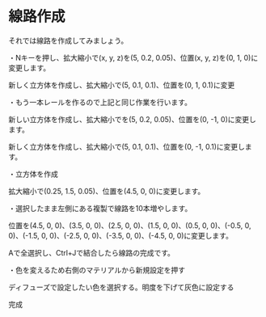 # 線路作成

それでは線路を作成してみましょう。

・Nキーを押し、拡大縮小で\(x, y, z\)を\(5, 0.2, 0.05\)、位置\(x, y, z\)を\(0, 1, 0\)に変更します。

新しく立方体を作成し、拡大縮小で\(5, 0.1, 0.1\)、位置を\(0, 1, 0.1\)に変更

・もう一本レールを作るので上記と同じ作業を行います。

新しい立方体を作成し、拡大縮小でを\(5, 0.2, 0.05\)、位置を\(0, -1, 0\)に変更します。

新しく立方体を作成し、拡大縮小で\(5, 0.1, 0.1\)、位置を\(0, -1, 0.1\)に変更します。

・立方体を作成

拡大縮小で\(0.25, 1.5, 0.05\)、位置を\(4.5, 0, 0\)に変更します。

・選択したまま左側にある複製で線路を10本増やします。

位置を\(4.5, 0, 0\)、\(3.5, 0, 0\)、\(2.5, 0, 0\)、\(1.5, 0, 0\)、\(0.5, 0, 0\)、\(-0.5, 0, 0\)、\(-1.5, 0, 0\)、\(-2.5, 0, 0\)、\(-3.5, 0, 0\)、\(-4.5, 0, 0\)に変更します。

Aで全選択し、Ctrl+Jで結合したら線路の完成です。

・色を変えるため右側のマテリアルから新規設定を押す

ディフューズで設定したい色を選択する。明度を下げて灰色に設定する

完成

